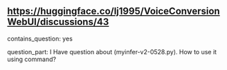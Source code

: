 ## https://huggingface.co/lj1995/VoiceConversionWebUI/discussions/43

contains_question: yes

question_part: I Have question about (myinfer-v2-0528.py). How to use it using command?